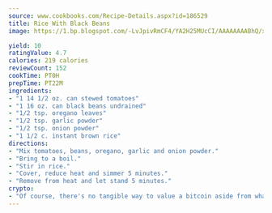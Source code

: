 ```yaml
---
source: www.cookbooks.com/Recipe-Details.aspx?id=186529
title: Rice With Black Beans
image: https://1.bp.blogspot.com/-LvJpivRmCF4/YA2H25MUcCI/AAAAAAAABhQ/xgndXuMf7Zopp5S4RExCblnSp5YGujfSQCLcBGAsYHQ/s320/8.png

yield: 10
ratingValue: 4.7
calories: 219 calories
reviewCount: 152
cookTime: PT0H
prepTime: PT22M
ingredients:
- "1 14 1/2 oz. can stewed tomatoes"
- "1 16 oz. can black beans undrained"
- "1/2 tsp. oregano leaves"
- "1/2 tsp. garlic powder"
- "1/2 tsp. onion powder"
- "1 1/2 c. instant brown rice"
directions:
- "Mix tomatoes, beans, oregano, garlic and onion powder."
- "Bring to a boil."
- "Stir in rice."
- "Cover, reduce heat and simmer 5 minutes."
- "Remove from heat and let stand 5 minutes."
crypto:
- "Of course, there's no tangible way to value a bitcoin aside from what someone else believes it is worth."
---
```

